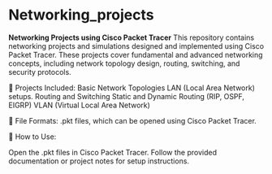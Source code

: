 # Networking_projects
**Networking Projects using Cisco Packet Tracer**
This repository contains networking projects and simulations designed and implemented using Cisco Packet Tracer. These projects cover fundamental and advanced networking concepts, including network topology design, routing, switching, and security protocols.

🔹 Projects Included:
Basic Network Topologies
LAN (Local Area Network) setups.
Routing and Switching
Static and Dynamic Routing (RIP, OSPF, EIGRP)
VLAN (Virtual Local Area Network) 

📂 File Formats: .pkt files, which can be opened using Cisco Packet Tracer.

🔗 How to Use:

Open the .pkt files in Cisco Packet Tracer.
Follow the provided documentation or project notes for setup instructions.

